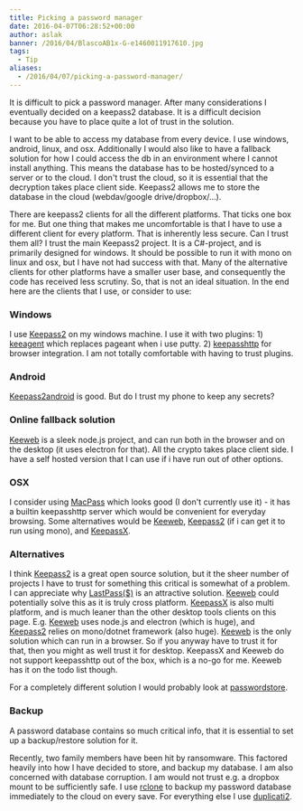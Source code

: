 ```yaml
---
title: Picking a password manager
date: 2016-04-07T06:28:52+00:00
author: aslak
banner: /2016/04/BlascoAB1x-G-e1460011917610.jpg
tags:
  - Tip
aliases:
  - /2016/04/07/picking-a-password-manager/
---
```

It is difficult to pick a password manager. After many considerations I eventually decided on a keepass2 database. It is a difficult decision because you have to place quite a lot of trust in the solution.

I want to be able to access my database from every device. I use windows, android, linux, and osx. Additionally I would also like to have a fallback solution for how I could access the db in an environment where I cannot install anything. This means the database has to be hosted/synced to a server or to the cloud. I don't trust the cloud, so it is essential that the decryption takes place client side. Keepass2 allows me to store the database in the cloud (webdav/google drive/dropbox/...).

There are keepass2 clients for all the different platforms. That ticks one box for me. But one thing that makes me uncomfortable is that I have to use a different client for every platform. That is inherently less secure. Can I trust them all? I trust the main Keepass2 project. It is a C#-project, and is primarily designed for windows. It should be possible to run it with mono on linux and osx, but I have not had success with that. Many of the alternative clients for other platforms have a smaller user base, and consequently the code has received less scrutiny. So, that is not an ideal situation. In the end here are the clients that I use, or consider to use:

### Windows

I use [Keepass2](http://keepass.info/) on my windows machine. I use it with two plugins: 1) [keeagent](https://github.com/dlech/KeeAgent) which replaces pageant when i use putty. 2) [keepasshttp](https://github.com/pfn/keepasshttp) for browser integration. I am not totally comfortable with having to trust plugins.

### Android

[Keepass2android](https://play.google.com/store/apps/details?id=keepass2android.keepass2android&hl=en) is good. But do I trust my phone to keep any secrets?

### Online fallback solution

[Keeweb](https://github.com/antelle/keeweb) is a sleek node.js project, and can run both in the browser and on the desktop (it uses electron for that). All the crypto takes place client side. I have a self hosted version that I can use if i have run out of other options.

### OSX

I consider using [MacPass](https://github.com/mstarke/MacPass) which looks good (I don't currently use it) - it has a builtin keepasshttp server which would be convenient for everyday browsing. Some alternatives would be [Keeweb](https://github.com/antelle/keeweb), [Keepass2](http://keepass.info/) (if i can get it to run using mono), and [KeepassX](https://www.keepassx.org/).

### Alternatives

I think [Keepass2](http://keepass.info/) is a great open source solution, but it the sheer number of projects I have to trust for something this critical is somewhat of a problem. I can appreciate why [LastPass($)](https://lastpass.com/) is an attractive solution. [Keeweb](https://github.com/antelle/keeweb) could potentially solve this as it is truly cross platform. [KeepassX](https://www.keepassx.org/) is also multi platform, and is much leaner than the other desktop tools clients on this page. E.g. [Keeweb](https://github.com/antelle/keeweb) uses node.js and electron (which is huge), and [Keepass2](http://keepass.info/) relies on mono/dotnet framework (also huge). [Keeweb](https://github.com/antelle/keeweb) is the only solution which can run in a browser. So if you anyway have to trust it for that, then you might as well trust it for desktop. KeepassX and Keeweb do not support keepasshttp out of the box, which is a no-go for me. Keeweb has it on the todo list though.

For a completely different solution I would probably look at [passwordstore](https://www.passwordstore.org/).

### Backup

A password database contains so much critical info, that it is essential to set up a backup/restore solution for it.

Recently, two family members have been hit by ransomware. This factored heavily into how I have decided to store, and backup my database. I am also concerned with database corruption. I am would not trust e.g. a dropbox mount to be sufficiently safe. I use [rclone](http://rclone.org/) to backup my password database immediately to the cloud on every save. For everything else I use [duplicati2](https://github.com/duplicati/duplicati).
